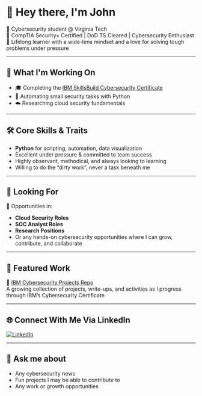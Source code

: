 # 👋 Hey there, I'm John

🔐 Cybersecurity student @ Virginia Tech  
📜 CompTIA Security+ Certified | DoD TS Cleared | Cybersecurity Enthusiast  
🧠 Lifelong learner with a wide-lens mindset and a love for solving tough problems under pressure  

---

## 🚀 What I'm Working On

- 🎓 Completing the [IBM SkillsBuild Cybersecurity Certificate](https://github.com/sudo-JohnP/IBM-Cybersec-Cert)
- 🐍 Automating small security tasks with Python
- ☁️ Researching cloud security fundamentals

---

## 🛠️ Core Skills & Traits

- **Python** for scripting, automation, data visualization 
- Excellent under pressure & committed to team success  
- Highly observant, methodical, and always looking to learning  
- Willing to do the “dirty work”, never a task beneath me

---

## 👀 Looking For

🎯 Opportunities in:
- **Cloud Security Roles**
- **SOC Analyst Roles**
- **Research Positions**
- Or any hands-on cybersecurity opportunities where I can grow, contribute, and collaborate

---

## 📂 Featured Work

🔗 [IBM Cybersecurity Projects Repo](https://github.com/sudo-JohnP/IBM-Cybersec-Cert)  
A growing collection of projects, write-ups, and activities as I progress through IBM’s Cybersecurity Certificate

---

## 🌐 Connect With Me Via LinkedIn

[![LinkedIn](https://img.shields.io/badge/LinkedIn-blue?style=flat&logo=linkedin)](https://www.linkedin.com/in/john-parente/)

---

## 💬 Ask me about

- Any cybersecurity news
- Fun projects I may be able to contribute to
- Any work or growth opportunities

